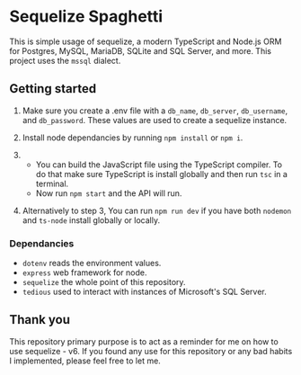 # Sequelize Spaghetti

This is simple usage of sequelize, a modern TypeScript and Node.js ORM for Postgres, MySQL, MariaDB, SQLite and SQL Server, and more. This project uses the `mssql` dialect.

## Getting started

1. Make sure you create a .env file with a `db_name`, `db_server`, `db_username`, and `db_password`. These values are used to create a sequelize instance.

2. Install node dependancies by running `npm install` or `npm i`.

3.  - You can build the JavaScript file using the TypeScript compiler. To do that make sure TypeScript is install globally and then run `tsc` in a terminal.
    - Now run `npm start` and the API will run.

4. Alternatively to step 3, You can run `npm run dev` if you have both `nodemon` and `ts-node` install globally or locally.

### Dependancies

-   `dotenv` reads the environment values.
-   `express` web framework for node.
-   `sequelize` the whole point of this repository.
-   `tedious` used to interact with instances of Microsoft's SQL Server.

## Thank you

This repository primary purpose is to act as a reminder for me on how to use sequelize - v6. If you found any use for this repository or any bad habits I implemented, please feel free to let me.
